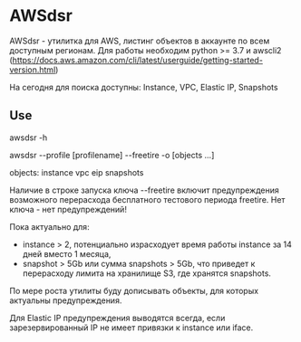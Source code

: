 # AWSdsr

AWSdsr - утилитка для AWS, листинг объектов в аккаунте по всем доступным регионам. Для работы необходим python >= 3.7 и awscli2 (https://docs.aws.amazon.com/cli/latest/userguide/getting-started-version.html)

На сегодня для поиска доступны: Instance, VPC, Elastic IP, Snapshots

## Use
awsdsr -h

awsdsr --profile [profilename] --freetire -o [objects ...]

objects: instance vpc eip snapshots

Наличие в строке запуска ключа --freetire включит предупреждения возможного перерасхода бесплатного тестового периода freetire. Нет ключа - нет предупреждений!

Пока актуально для:
  * instance > 2, потенциально израсходует время работы instance за 14 дней вместо 1 месяца,
  * snapshot > 5Gb или сумма snapshots > 5Gb, что приведет к перерасходу лимита на хранилище S3, где хранятся snapshots.

По мере роста утилиты буду дописывать объекты, для которых актуальны предупреждения.

Для Elastic IP предупреждения выводятся всегда, если зарезервированный IP не имеет привязки к instance или iface.


